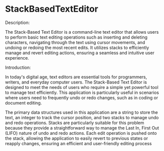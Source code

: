 # StackBasedTextEditor
Description:

The Stack-Based Text Editor is a command-line text editor that allows users to perform basic text editing operations such as inserting and deleting characters, navigating through the text using cursor movements, and undoing or redoing the most recent edits. It utilizes stacks to efficiently manage and revert editing actions, ensuring a seamless and intuitive user experience.

Introduction:

In today's digital age, text editors are essential tools for programmers, writers, and everyday computer users. The Stack-Based Text Editor is designed to meet the needs of users who require a simple yet powerful tool to manage text efficiently. This application is particularly useful in scenarios where users need to frequently undo or redo changes, such as in coding or document editing.

 The primary data structures used in this application are a string to store the text, an integer to track the cursor position, and two stacks to manage undo and redo operations. Stacks are particularly suitable for this problem because they provide a straightforward way to manage the Last In, First Out (LIFO) nature of undo and redo actions. Each edit operation is pushed onto the stack, allowing the application to easily revert to previous states or reapply changes, ensuring an efficient and user-friendly editing process

